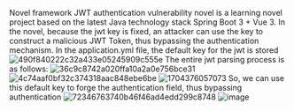 Novel framework JWT authentication vulnerability
novel is a learning novel project based on the latest Java technology stack Spring Boot 3 + Vue 3. In the novel, because the jwt key is fixed, an attacker can use the key to construct a malicious JWT Token, thus bypassing the authentication mechanism.
In the application.yml file, the default key for the jwt is stored
![490f840222c32a433e05245909c555e](https://github.com/By-Yexing/novel_vul/assets/107806521/e6bea3a2-4cc7-4004-8fa1-868927f94e46)
The entire jwt parsing process is as follows:
![36c9c8742a020ffa10a2a0e756bce31](https://github.com/By-Yexing/novel_vul/assets/107806521/8e396134-caca-48a1-a15d-3a7a8d6fc7ed)
![4c74aaf0bf32c374318aac848ebe6be](https://github.com/By-Yexing/novel_vul/assets/107806521/94ad37ec-ce21-4896-a991-3a6e09fdf051)
![1704376057073](https://github.com/By-Yexing/novel_vul/assets/107806521/2c21c2b4-b957-4061-8cf9-d85a38a28f75)
So, we can use this default key to forge the authentication field, thus bypassing authentication
![72346763740b46f46ad4edd299c8748](https://github.com/By-Yexing/novel_vul/assets/107806521/e351450a-cd1c-46c0-9155-85875cb6c3be)
![image](https://github.com/By-Yexing/novel_vul/assets/107806521/955ea9c6-2811-4d3e-bad8-9ac14e229bfd)
